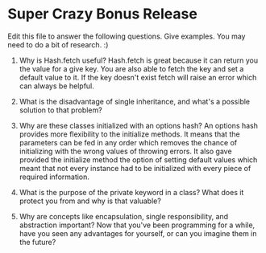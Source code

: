 # Super Crazy Bonus Release

Edit this file to answer the following questions. Give examples. You may need to do a bit of research. :)

1. Why is Hash.fetch useful?
Hash.fetch is great because it can return you the value for a give key. You are also able to fetch the key and set a default value to it. If the key doesn't exist fetch will raise an error which can always be helpful.

2. What is the disadvantage of single inheritance, and what's a possible solution to that problem?

3. Why are these classes initialized with an options hash?
An options hash provides more flexibility to the initialize methods. It means that the parameters can be fed in any order which removes the chance of initializing with the wrong values of throwing errors. It also gave provided the initialize method the option of setting default values which meant that not every instance had to be initialized with every piece of required information.

4. What is the purpose of the private keyword in a class? What does it protect you from and why is that valuable?

5. Why are concepts like encapsulation, single responsibility, and abstraction important? Now that you've been programming for a while, have you seen any advantages for yourself, or can you imagine them in the future?
